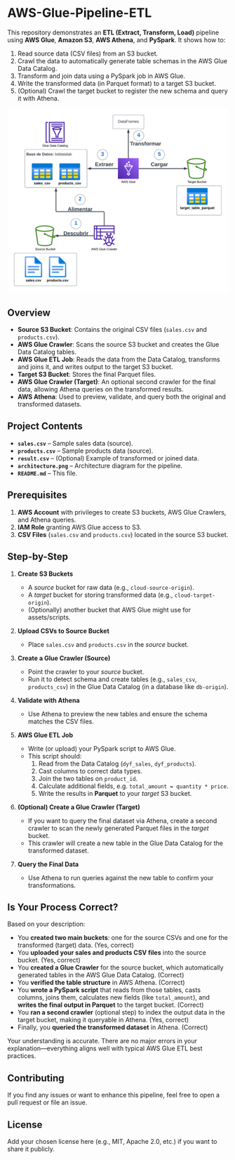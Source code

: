 # AWS-Glue-Pipeline-ETL

This repository demonstrates an **ETL (Extract, Transform, Load)** pipeline using **AWS Glue**, **Amazon S3**, **AWS Athena**, and **PySpark**. It shows how to:
1. Read source data (CSV files) from an S3 bucket.  
2. Crawl the data to automatically generate table schemas in the AWS Glue Data Catalog.  
3. Transform and join data using a PySpark job in AWS Glue.  
4. Write the transformed data (in Parquet format) to a target S3 bucket.  
5. (Optional) Crawl the target bucket to register the new schema and query it with Athena.

![Architecture Diagram](https://github.com/Playmaker3334/AWS-glue-pipeline-ETL/blob/main/architecture.png)

## Overview

- **Source S3 Bucket**: Contains the original CSV files (`sales.csv` and `products.csv`).  
- **AWS Glue Crawler**: Scans the source S3 bucket and creates the Glue Data Catalog tables.  
- **AWS Glue ETL Job**: Reads the data from the Data Catalog, transforms and joins it, and writes output to the target S3 bucket.  
- **Target S3 Bucket**: Stores the final Parquet files.  
- **AWS Glue Crawler (Target)**: An optional second crawler for the final data, allowing Athena queries on the transformed results.  
- **AWS Athena**: Used to preview, validate, and query both the original and transformed datasets.

## Project Contents

- **`sales.csv`** – Sample sales data (source).  
- **`products.csv`** – Sample products data (source).  
- **`result.csv`** – (Optional) Example of transformed or joined data.  
- **`architecture.png`** – Architecture diagram for the pipeline.  
- **`README.md`** – This file.

## Prerequisites

1. **AWS Account** with privileges to create S3 buckets, AWS Glue Crawlers, and Athena queries.  
2. **IAM Role** granting AWS Glue access to S3.  
3. **CSV Files** (`sales.csv` and `products.csv`) located in the source S3 bucket.

## Step-by-Step

1. **Create S3 Buckets**  
   - A *source* bucket for raw data (e.g., `cloud-source-origin`).  
   - A *target* bucket for storing transformed data (e.g., `cloud-target-origin`).  
   - (Optionally) another bucket that AWS Glue might use for assets/scripts.

2. **Upload CSVs to Source Bucket**  
   - Place `sales.csv` and `products.csv` in the *source* bucket.

3. **Create a Glue Crawler (Source)**  
   - Point the crawler to your *source* bucket.  
   - Run it to detect schema and create tables (e.g., `sales_csv`, `products_csv`) in the Glue Data Catalog (in a database like `db-origin`).

4. **Validate with Athena**  
   - Use Athena to preview the new tables and ensure the schema matches the CSV files.

5. **AWS Glue ETL Job**  
   - Write (or upload) your PySpark script to AWS Glue.  
   - This script should:  
     1. Read from the Data Catalog (`dyf_sales`, `dyf_products`).  
     2. Cast columns to correct data types.  
     3. Join the two tables on `product_id`.  
     4. Calculate additional fields, e.g. `total_amount = quantity * price`.  
     5. Write the results in **Parquet** to your *target* S3 bucket.  

6. **(Optional) Create a Glue Crawler (Target)**  
   - If you want to query the final dataset via Athena, create a second crawler to scan the newly generated Parquet files in the *target* bucket.  
   - This crawler will create a new table in the Glue Data Catalog for the transformed dataset.

7. **Query the Final Data**  
   - Use Athena to run queries against the new table to confirm your transformations.

## Is Your Process Correct?

Based on your description:
- You **created two main buckets**: one for the source CSVs and one for the transformed (target) data. (Yes, correct)  
- You **uploaded your sales and products CSV files** into the source bucket. (Yes, correct)  
- You **created a Glue Crawler** for the source bucket, which automatically generated tables in the AWS Glue Data Catalog. (Correct)  
- You **verified the table structure** in AWS Athena. (Correct)  
- You **wrote a PySpark script** that reads from those tables, casts columns, joins them, calculates new fields (like `total_amount`), and **writes the final output in Parquet** to the target bucket. (Correct)  
- You **ran a second crawler** (optional step) to index the output data in the target bucket, making it queryable in Athena. (Yes, correct)  
- Finally, you **queried the transformed dataset** in Athena. (Correct)

Your understanding is accurate. There are no major errors in your explanation—everything aligns well with typical AWS Glue ETL best practices.

## Contributing

If you find any issues or want to enhance this pipeline, feel free to open a pull request or file an issue.

## License

Add your chosen license here (e.g., MIT, Apache 2.0, etc.) if you want to share it publicly.
